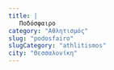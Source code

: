 ```yaml
---
title: |
   Ποδόσφαιρο
category: "Αθλητισμός"
slug: "podosfairo"
slugCategory: "athlitismos"
city: "Θεσσαλονίκη"
---
```


